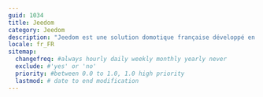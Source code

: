 ```yaml
---
guid: 1034
title: Jeedom
category: Jeedom
description: "Jeedom est une solution domotique française développé en open source. Cette solution domotique est multi-protocole, et fonctionne donc avec des centaines de périphériques domotiques. Attention toutefois nombres de modules sont payants. Ce qui permet à n’importe qui de l’installer sur n’importe quelle configuration, ou bien même de faire évoluer le projet s’il le souhaite."
locale: fr_FR
sitemap:
  changefreq: #always hourly daily weekly monthly yearly never
  exclude: #'yes' or 'no'
  priority: #between 0.0 to 1.0, 1.0 high priority
  lastmod: # date to end modification
---
```

